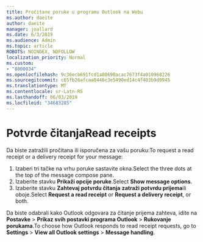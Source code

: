 ```yaml
---
title: Pročitane poruke u programu Outlook na Webu
ms.author: daeite
author: daeite
manager: joallard
ms.date: 6/3/2019
ms.audience: Admin
ms.topic: article
ROBOTS: NOINDEX, NOFOLLOW
localization_priority: Normal
ms.custom:
- "8000034"
ms.openlocfilehash: 9c36ecb691fcd1a80690acac7673f4a010968226
ms.sourcegitcommit: c65fb26afcaa8446c3e5490ed14c4f403b9d0945
ms.translationtype: MT
ms.contentlocale: sr-Latn-RS
ms.lasthandoff: 06/03/2019
ms.locfileid: "34683285"
---
```

# <a name="read-receipts"></a><span data-ttu-id="cc29b-102">Potvrde čitanja</span><span class="sxs-lookup"><span data-stu-id="cc29b-102">Read receipts</span></span>

<span data-ttu-id="cc29b-103">Da biste zatražili pročitana ili isporučena za vašu poruku:</span><span class="sxs-lookup"><span data-stu-id="cc29b-103">To request a read receipt or a delivery receipt for your message:</span></span> 

1. <span data-ttu-id="cc29b-104">Izaberi tri tačke na vrhu poruke sastavite okna.</span><span class="sxs-lookup"><span data-stu-id="cc29b-104">Select the three dots at the top of the message compose pane.</span></span>
1. <span data-ttu-id="cc29b-105">Izaberite stavku **Prikaži opcije poruke**.</span><span class="sxs-lookup"><span data-stu-id="cc29b-105">Select **Show message options**.</span></span>
1. <span data-ttu-id="cc29b-106">Izaberite stavku **Zahtevaj potvrdu čitanja** **zatraži potvrdu prijema**ili oboje.</span><span class="sxs-lookup"><span data-stu-id="cc29b-106">Select **Request a read receipt** or **Request a delivery receipt**, or both.</span></span>

<span data-ttu-id="cc29b-107">Da biste odabrali kako Outlook odgovara za čitanje prijema zahteva, idite na **Postavke** > **Prikaz svih postavki programa Outlook** > **Rukovanje porukama**.</span><span class="sxs-lookup"><span data-stu-id="cc29b-107">To choose how Outlook responds to read receipt requests, go to **Settings** > **View all Outlook settings** > **Message handling**.</span></span>